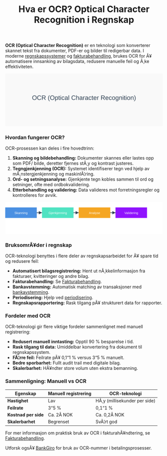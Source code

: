 ﻿---
title: "Hva er OCR? Optical Character Recognition i Regnskap"
meta_title: "Hva er OCR? Optical Character Recognition i Regnskap"
meta_description: '**OCR (Optical Character Recognition)** er en teknologi som konverterer skannet tekst fra dokumenter, PDF-er og bilder til redigerbar data. I moderne [regnskaps...'
slug: hva-er-ocr
type: blog
layout: pages/single
---

**OCR (Optical Character Recognition)** er en teknologi som konverterer skannet tekst fra dokumenter, PDF-er og bilder til redigerbar data. I moderne [regnskapssystemer](/blogs/regnskap/hva-er-regnskap "Hva er Regnskap? En komplett guide") og [fakturabehandling](/blogs/regnskap/hva-er-fakturatolk "Hva er Fakturatolk? AI-drevet Fakturabehandling og Automatisering"), brukes OCR for Ã¥ automatisere innsanking av bilagsdata, redusere manuelle feil og Ã¸ke effektiviteten.

![Illustrasjon av OCR-teknologi i regnskap](hva-er-ocr-image.svg)

### Hvordan fungerer OCR?

OCR-prosessen kan deles i fire hovedtrinn:
1. **Skanning og bildebehandling:** Dokumenter skannes eller lastes opp som PDF/ bilde, deretter fjernes stÃ¸y og kontrast justeres.
2. **Tegngjenkjenning (OCR):** Systemet identifiserer tegn ved hjelp av mÃ¸nstergjenkjenning og maskinlÃ¦ring.
3. **Ord- og setningsanalyse:** Gjenkjente tegn kobles sammen til ord og setninger, ofte med ordbokvalidering.
4. **Etterbehandling og validering:** Data valideres mot forretningsregler og kontrolleres for avvik.

![OCR-prosess](ocr-prosess.svg)

### BruksomrÃ¥der i regnskap

OCR-teknologi benyttes i flere deler av regnskapsarbeidet for Ã¥ spare tid og redusere feil:
* **Automatisert bilagsregistrering:** Hent ut nÃ¸kkelinformasjon fra fakturaer, kvitteringer og andre bilag.
* **Fakturabehandling:** Se [Fakturabehandling](/blogs/regnskap/hva-er-fakturatolk "Hva er Fakturatolk? AI-drevet Fakturabehandling og Automatisering").
* **Bankavstemming:** Automatisk matching av transaksjoner med [bankavstemming](/blogs/regnskap/hva-er-bankavstemming "Hva er Bankavstemming? Komplett Guide til Bankavstemminger").
* **Periodisering:** Hjelp ved [periodisering](/blogs/regnskap/hva-er-periodisering "Hva er Periodisering? En komplett guide").
* **Regnskapsrapportering:** Rask tilgang pÃ¥ strukturert data for rapporter.

### Fordeler med OCR

OCR-teknologi gir flere viktige fordeler sammenlignet med manuell registrering:
* **Redusert manuell inntasting:** Opptil 90 % besparelse i tid.
* **Rask tilgang til data:** Umiddelbar konvertering fra dokument til regnskapssystem.
* **FÃ¦rre feil:** Feilrate pÃ¥ 0,1“1 % versus 3“5 % manuelt.
* **Bedre sporbarhet:** Fullt audit trail med digitale bilag.
* **Skalerbarhet:** HÃ¥ndter store volum uten ekstra bemanning.

### Sammenligning: Manuell vs OCR

| Egenskap                | Manuell registrering | OCR-teknologi                              |
|-------------------------|----------------------|---------------------------------------------|
| **Hastighet**           | Lav                  | HÃ¸y (millisekunder per side)               |
| **Feilrate**            | 3“5 %                | 0,1“1 %                                    |
| **Kostnad per side**    | Ca. 2Â NOK            | Ca. 0,2Â NOK                                |
| **Skalerbarhet**        | Begrenset            | SvÃ¦rt god                                  |

For mer informasjon om praktisk bruk av OCR i fakturahÃ¥ndtering, se [Fakturabehandling](/blogs/regnskap/hva-er-fakturatolk "Hva er Fakturatolk? AI-drevet Fakturabehandling og Automatisering").

Utforsk ogsÃ¥ [BankGiro](/blogs/regnskap/hva-er-bankgiro "Hva er BankGiro? Komplett Guide til Norsk Betalingssystem") for bruk av OCR-nummer i betalingsprosesser.


